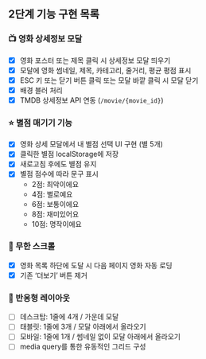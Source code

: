 ## 2단계 기능 구현 목록

### 📺 영화 상세정보 모달

- [x] 영화 포스터 또는 제목 클릭 시 상세정보 모달 띄우기
- [x] 모달에 영화 썸네일, 제목, 카테고리, 줄거리, 평균 평점 표시
- [x] ESC 키 또는 닫기 버튼 클릭 또는 모달 바깥 클릭 시 모달 닫기
- [x] 배경 블러 처리
- [x] TMDB 상세정보 API 연동 (`/movie/{movie_id}`)

### ⭐️ 별점 매기기 기능

- [x] 영화 상세 모달에서 내 별점 선택 UI 구현 (별 5개)
- [x] 클릭한 별점 localStorage에 저장
- [x] 새로고침 후에도 별점 유지
- [x] 별점 점수에 따라 문구 표시
  - 2점: 최악이에요
  - 4점: 별로예요
  - 6점: 보통이에요
  - 8점: 재미있어요
  - 10점: 명작이에요

### 🔁 무한 스크롤

- [x] 영화 목록 하단에 도달 시 다음 페이지 영화 자동 로딩
- [x] 기존 ‘더보기’ 버튼 제거

### 📐 반응형 레이아웃

- [ ] 데스크탑: 1줄에 4개 / 가운데 모달
- [ ] 태블릿: 1줄에 3개 / 모달 아래에서 올라오기
- [ ] 모바일: 1줄에 1개 / 썸네일 없이 모달 아래에서 올라오기
- [ ] media query를 통한 유동적인 그리드 구성
